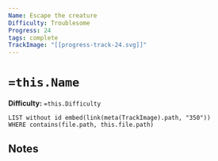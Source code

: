 ```yaml
---
Name: Escape the creature
Difficulty: Troublesome
Progress: 24
tags: complete
TrackImage: "[[progress-track-24.svg]]"
---
```


# `=this.Name`
**Difficulty:** `=this.Difficulty`

```dataview
LIST without id embed(link(meta(TrackImage).path, "350"))
WHERE contains(file.path, this.file.path)
```

## Notes
